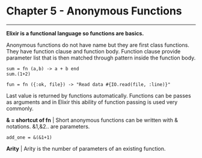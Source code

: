 # Chapter 5 - Anonymous Functions
------


**Elixir is a functional language so functions are basics.**

Anonymous functions do not have name but they are first class functions. They have function clause and function body. Function clause provide parameter list that is then matched through pattern inside the function body.

```javascrip
sum = fn (a,b) -> a + b end
sum.(1+2)

fun = fn ({:ok, file}) -> "Read data #{IO.read(file, :line)}"
```
Last value is returned by functions automatically. Functions can be passes as arguments and in Elixir this ability of function passing is used very commonly.  

**& = shortcut of fn** | Short anonymous functions can be written with & notations.  &1,&2.. are parameters. 
```javascrip
add_one = &(&1+1)
```
**Arity** | Arity is the number of parameters of an existing function.
